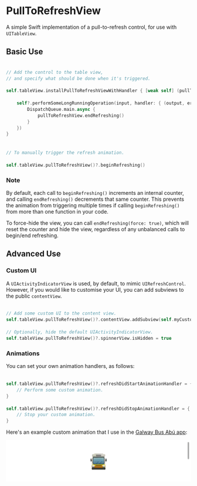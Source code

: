 # PullToRefreshView

A simple Swift implementation of a pull-to-refresh control, for use with `UITableView`.

## Basic Use

```swift

// Add the control to the table view, 
// and specify what should be done when it's triggered.

self.tableView.installPullToRefreshViewWithHandler { [weak self] (pullToRefreshView) in

	self?.performSomeLongRunningOperation(input, handler: { (output, error) in
        DispatchQueue.main.async {
            pullToRefreshView.endRefreshing()
        }
    })
}


// To manually trigger the refresh animation.

self.tableView.pullToRefreshView()?.beginRefreshing()

```

### Note

By default, each call to `beginRefreshing()` increments an internal counter, and calling `endRefreshing()` decrements that same counter. This prevents the animation from triggering multiple times if calling `beginRefreshing()` from more than one function in your code.

To force-hide the view, you can call `endRefreshing(force: true)`, which will reset the counter and hide the view, regardless of any unbalanced calls to begin/end refreshing.


## Advanced Use

### Custom UI

A `UIActivityIndicatorView` is used, by default, to mimic `UIRefreshControl`. However, if you would like to customise your UI, you can add subviews to the public `contentView`.

```swift

// Add some custom UI to the content view.
self.tableView.pullToRefreshView()?.contentView.addSubview(self.myCustomView)

// Optionally, hide the default UIActivityIndicatorView.
self.tableView.pullToRefreshView()?.spinnerView.isHidden = true

```

### Animations

You can set your own animation handlers, as follows:

```swift

self.tableView.pullToRefreshView()?.refreshDidStartAnimationHandler = { [weak self] (pullToRefreshView) in
    // Perform some custom animation.
}
        
self.tableView.pullToRefreshView()?.refreshDidStopAnimationHandler = { [weak self] (pullToRefreshView) in
    // Stop your custom animation.
}

```

Here's an example custom animation that I use in the [Galway Bus Abú app](http://galwaybusapp.com):

![alt text](ptr.gif "Galway Bus Abú custom animation")
